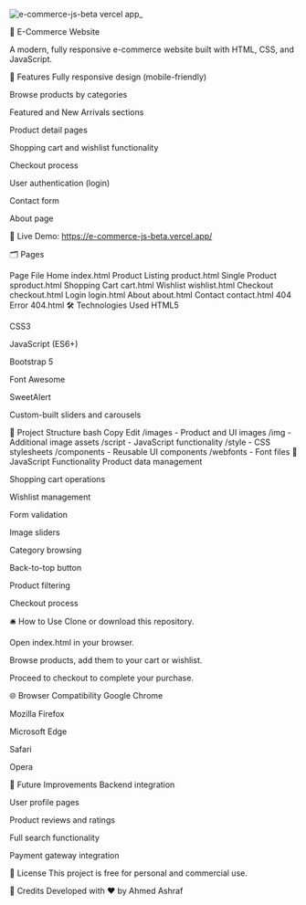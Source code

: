 ![e-commerce-js-beta vercel app_](https://github.com/user-attachments/assets/33b9d0b5-4fb3-41a7-abd2-d77d59e51d90)

🛒 E-Commerce Website

A modern, fully responsive e-commerce website built with HTML, CSS, and JavaScript.

🚀 Features
Fully responsive design (mobile-friendly)

Browse products by categories

Featured and New Arrivals sections

Product detail pages

Shopping cart and wishlist functionality

Checkout process

User authentication (login)

Contact form

About page

🔗 Live Demo: https://e-commerce-js-beta.vercel.app/

🗂 Pages

Page	File
Home	index.html
Product Listing	product.html
Single Product	sproduct.html
Shopping Cart	cart.html
Wishlist	wishlist.html
Checkout	checkout.html
Login	login.html
About	about.html
Contact	contact.html
404 Error	404.html
🛠 Technologies Used
HTML5

CSS3

JavaScript (ES6+)

Bootstrap 5

Font Awesome

SweetAlert

Custom-built sliders and carousels

📁 Project Structure
bash
Copy
Edit
/images       - Product and UI images
/img          - Additional image assets
/script       - JavaScript functionality
/style        - CSS stylesheets
/components   - Reusable UI components
/webfonts     - Font files
🧩 JavaScript Functionality
Product data management

Shopping cart operations

Wishlist management

Form validation

Image sliders

Category browsing

Back-to-top button

Product filtering

Checkout process

🛎 How to Use
Clone or download this repository.

Open index.html in your browser.

Browse products, add them to your cart or wishlist.

Proceed to checkout to complete your purchase.

🌐 Browser Compatibility
Google Chrome

Mozilla Firefox

Microsoft Edge

Safari

Opera

🌱 Future Improvements
Backend integration

User profile pages

Product reviews and ratings

Full search functionality

Payment gateway integration

📜 License
This project is free for personal and commercial use.

🙌 Credits
Developed with ❤️ by Ahmed Ashraf

